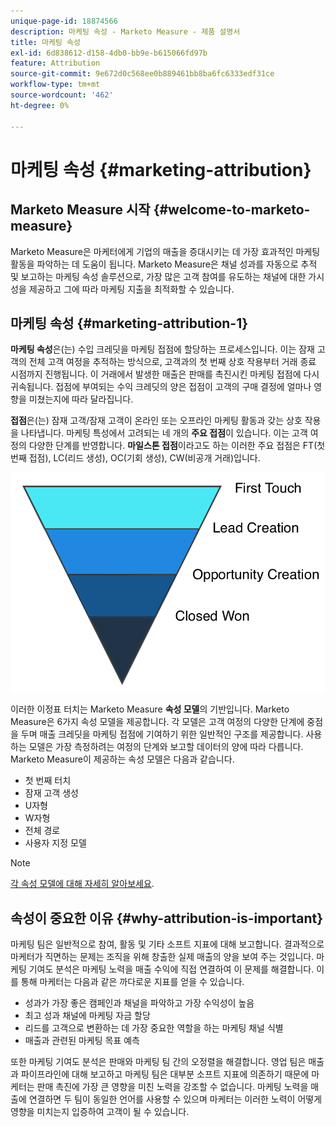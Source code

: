 ```yaml
---
unique-page-id: 18874566
description: 마케팅 속성 - Marketo Measure - 제품 설명서
title: 마케팅 속성
exl-id: 6d838612-d158-4db0-bb9e-b615066fd97b
feature: Attribution
source-git-commit: 9e672d0c568ee0b889461bb8ba6fc6333edf31ce
workflow-type: tm+mt
source-wordcount: '462'
ht-degree: 0%

---
```


# 마케팅 속성 {#marketing-attribution}

## Marketo Measure 시작 {#welcome-to-marketo-measure}

Marketo Measure은 마케터에게 기업의 매출을 증대시키는 데 가장 효과적인 마케팅 활동을 파악하는 데 도움이 됩니다. Marketo Measure은 채널 성과를 자동으로 추적 및 보고하는 마케팅 속성 솔루션으로, 가장 많은 고객 참여를 유도하는 채널에 대한 가시성을 제공하고 그에 따라 마케팅 지출을 최적화할 수 있습니다.

## 마케팅 속성 {#marketing-attribution-1}

**마케팅 속성**&#x200B;은(는) 수입 크레딧을 마케팅 접점에 할당하는 프로세스입니다. 이는 잠재 고객의 전체 고객 여정을 추적하는 방식으로, 고객과의 첫 번째 상호 작용부터 거래 종료 시점까지 진행됩니다. 이 거래에서 발생한 매출은 판매를 촉진시킨 마케팅 접점에 다시 귀속됩니다. 접점에 부여되는 수익 크레딧의 양은 접점이 고객의 구매 결정에 얼마나 영향을 미쳤는지에 따라 달라집니다.

**접점**&#x200B;은(는) 잠재 고객/잠재 고객이 온라인 또는 오프라인 마케팅 활동과 갖는 상호 작용을 나타냅니다. 마케팅 특성에서 고려되는 네 개의 **주요 접점**&#x200B;이 있습니다. 이는 고객 여정의 다양한 단계를 반영합니다. **마일스톤 접점**&#x200B;이라고도 하는 이러한 주요 접점은 FT(첫 번째 접점), LC(리드 생성), OC(기회 생성), CW(비공개 거래)입니다.

![](assets/1.png)

이러한 이정표 터치는 Marketo Measure **속성 모델**&#x200B;의 기반입니다. Marketo Measure은 6가지 속성 모델을 제공합니다. 각 모델은 고객 여정의 다양한 단계에 중점을 두며 매출 크레딧을 마케팅 접점에 기여하기 위한 일반적인 구조를 제공합니다. 사용하는 모델은 가장 측정하려는 여정의 단계와 보고할 데이터의 양에 따라 다릅니다. Marketo Measure이 제공하는 속성 모델은 다음과 같습니다.

* 첫 번째 터치
* 잠재 고객 생성
* U자형
* W자형
* 전체 경로
* 사용자 지정 모델

>[!NOTE]
>
>[각 속성 모델에 대해 자세히 알아보세요](/help/introduction-to-marketo-measure/overview-resources/marketo-measure-attribution-models.md).

## 속성이 중요한 이유 {#why-attribution-is-important}

마케팅 팀은 일반적으로 참여, 활동 및 기타 소프트 지표에 대해 보고합니다. 결과적으로 마케터가 직면하는 문제는 조직을 위해 창출한 실제 매출의 양을 보여 주는 것입니다. 마케팅 기여도 분석은 마케팅 노력을 매출 수익에 직접 연결하여 이 문제를 해결합니다. 이를 통해 마케터는 다음과 같은 까다로운 지표를 얻을 수 있습니다.

* 성과가 가장 좋은 캠페인과 채널을 파악하고 가장 수익성이 높음
* 최고 성과 채널에 마케팅 자금 할당
* 리드를 고객으로 변환하는 데 가장 중요한 역할을 하는 마케팅 채널 식별
* 매출과 관련된 마케팅 목표 예측

또한 마케팅 기여도 분석은 판매와 마케팅 팀 간의 오정렬을 해결합니다. 영업 팀은 매출과 파이프라인에 대해 보고하고 마케팅 팀은 대부분 소프트 지표에 의존하기 때문에 마케터는 판매 촉진에 가장 큰 영향을 미친 노력을 강조할 수 없습니다. 마케팅 노력을 매출에 연결하면 두 팀이 동일한 언어를 사용할 수 있으며 마케터는 이러한 노력이 어떻게 영향을 미치는지 입증하여 고객이 될 수 있습니다.
